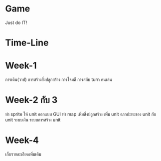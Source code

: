 # Game
Just do IT!
# Time-Line
# Week-1
การเดิน(วาป)​
การ​สร้าง​สิ่งปลูกสร้าง
การ​โจม​ตี​
การ​สลับ​ turn คนเล่น
# Week-2 กับ 3
ทำ​ sprite ให้ unit
ออกแบบ GUI
ทำ map 
เพิ่มสิ่ง​ปลูกสร้าง
เพิ่ม unit​
ฉาก​ปะทะ​ของ unit กับ unit
ระบบ​เงิน​
ระบบ​การ​สร้าง​ unit
# Week​-4
เก็บ​รายละเอียด​เพิ่มเติม

